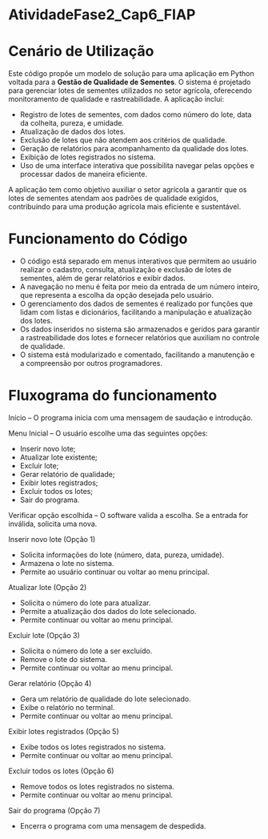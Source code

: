 # AtividadeFase2_Cap6_FIAP

# Cenário de Utilização
Este código propõe um modelo de solução para uma aplicação em Python voltada para a **Gestão de Qualidade de Sementes**. O sistema é projetado para gerenciar lotes de sementes utilizados no setor agrícola, oferecendo monitoramento de qualidade e rastreabilidade. A aplicação inclui:

- Registro de lotes de sementes, com dados como número do lote, data da colheita, pureza, e umidade.
- Atualização de dados dos lotes.
- Exclusão de lotes que não atendem aos critérios de qualidade.
- Geração de relatórios para acompanhamento da qualidade dos lotes.
- Exibição de lotes registrados no sistema.
- Uso de uma interface interativa que possibilita navegar pelas opções e processar dados de maneira eficiente.

A aplicação tem como objetivo auxiliar o setor agrícola a garantir que os lotes de sementes atendam aos padrões de qualidade exigidos, contribuindo para uma produção agrícola mais eficiente e sustentável.

# Funcionamento do Código
* O código está separado em menus interativos que permitem ao usuário realizar o cadastro, consulta, atualização e exclusão de lotes de sementes, além de gerar relatórios e exibir dados.
* A navegação no menu é feita por meio da entrada de um número inteiro, que representa a escolha da opção desejada pelo usuário.
* O gerenciamento dos dados de sementes é realizado por funções que lidam com listas e dicionários, facilitando a manipulação e atualização dos lotes.
* Os dados inseridos no sistema são armazenados e geridos para garantir a rastreabilidade dos lotes e fornecer relatórios que auxiliam no controle de qualidade.
* O sistema está modularizado e comentado, facilitando a manutenção e a compreensão por outros programadores.

# Fluxograma do funcionamento
Início – O programa inicia com uma mensagem de saudação e introdução.

Menu Inicial – O usuário escolhe uma das seguintes opções:

- Inserir novo lote;
- Atualizar lote existente;
- Excluir lote;
- Gerar relatório de qualidade;
- Exibir lotes registrados;
- Excluir todos os lotes;
- Sair do programa.

Verificar opção escolhida – O software valida a escolha. Se a entrada for inválida, solicita uma nova.

Inserir novo lote (Opção 1)
- Solicita informações do lote (número, data, pureza, umidade).
- Armazena o lote no sistema.
- Permite ao usuário continuar ou voltar ao menu principal.

Atualizar lote (Opção 2)
- Solicita o número do lote para atualizar.
- Permite a atualização dos dados do lote selecionado.
- Permite continuar ou voltar ao menu principal.

Excluir lote (Opção 3)
- Solicita o número do lote a ser excluído.
- Remove o lote do sistema.
- Permite continuar ou voltar ao menu principal.

Gerar relatório (Opção 4)
- Gera um relatório de qualidade do lote selecionado.
- Exibe o relatório no terminal.
- Permite continuar ou voltar ao menu principal.

Exibir lotes registrados (Opção 5)
- Exibe todos os lotes registrados no sistema.
- Permite continuar ou voltar ao menu principal.

Excluir todos os lotes (Opção 6)
- Remove todos os lotes registrados no sistema.
- Permite continuar ou voltar ao menu principal.

Sair do programa (Opção 7)
- Encerra o programa com uma mensagem de despedida.
